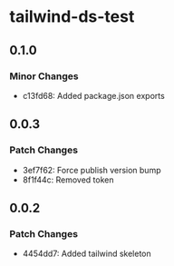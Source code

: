 # tailwind-ds-test

## 0.1.0

### Minor Changes

- c13fd68: Added package.json exports

## 0.0.3

### Patch Changes

- 3ef7f62: Force publish version bump
- 8f1f44c: Removed token

## 0.0.2

### Patch Changes

- 4454dd7: Added tailwind skeleton
